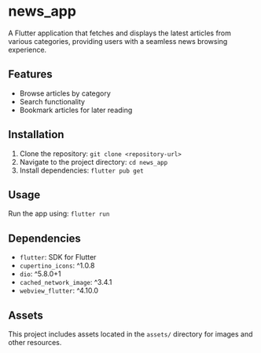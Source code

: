 # news_app

A Flutter application that fetches and displays the latest articles from various categories, providing users with a seamless news browsing experience.

## Features

- Browse articles by category
- Search functionality
- Bookmark articles for later reading

## Installation

1. Clone the repository: `git clone <repository-url>`
2. Navigate to the project directory: `cd news_app`
3. Install dependencies: `flutter pub get`

## Usage

Run the app using: `flutter run`

## Dependencies

- `flutter`: SDK for Flutter
- `cupertino_icons`: ^1.0.8
- `dio`: ^5.8.0+1
- `cached_network_image`: ^3.4.1
- `webview_flutter`: ^4.10.0

## Assets

This project includes assets located in the `assets/` directory for images and other resources.
